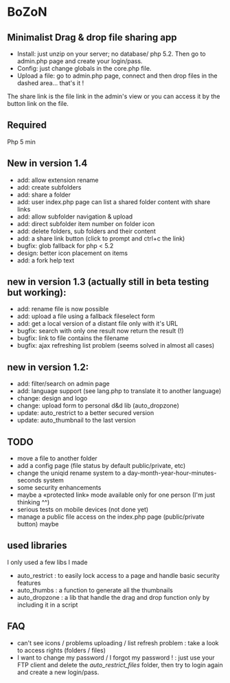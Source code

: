 # BoZoN

## Minimalist Drag & drop file sharing app

- Install: just unzip on your server; no database/ php 5.2. Then go to admin.php page and create your login/pass. 
- Config: just change globals in the core.php file. 
- Upload a file: go to admin.php page, connect and then drop files in the dashed area... that's it !

The share link is the file link in the admin's view or you can access it by the button link on the file.

## Required 
Php 5 min

## New in version 1.4
- add: allow extension rename
- add: create subfolders
- add: share a folder
- add: user index.php page can list a shared folder content with share links
- add: allow subfolder navigation & upload
- add: direct subfolder item number on folder icon
- add: delete folders, sub folders and their content
- add: a share link button (click to prompt and ctrl+c the link)
- bugfix: glob fallback for php < 5.2 
- design: better icon placement on items
- add: a fork help text

## new in version 1.3 (actually still in beta testing but working):
- add: rename file is now possible
- add: upload a file using a fallback fileselect form
- add: get a local version of a distant file only with it's URL
- bugfix: search with only one result now return the result (!)
- bugfix: link to file contains the filename
- bugfix: ajax refreshing list problem (seems solved in almost all cases)

## new in version 1.2:
- add: filter/search on admin page
- add: language support (see lang.php to translate it to another language)
- change: design and logo
- change: upload form to personal d&d lib (auto_dropzone)
- update: auto_restrict to a better secured version
- update: auto_thumbnail to the last version

## TODO
- move a file to another folder
- add a config page (file status by default public/private, etc)
- change the uniqid rename system to a day-month-year-hour-minutes-seconds system
- some security enhancements
- maybe a «protected link» mode available only for one person (I'm just thinking ^^)
- serious tests on mobile devices (not done yet)
- manage a public file access on the index.php page (public/private button) maybe

## used libraries 
I only used a few libs I made
- auto_restrict : to easily lock access to a page and handle basic security features
- auto_thumbs : a function to generate all the thumbnails
- auto_dropzone : a lib that handle the drag and drop function only by including it in a script

## FAQ
- can't see icons / problems uploading / list refresh problem : take a look to access rights (folders / files)
- I want to change my password / I forgot my password ! : just use your FTP client and delete the *auto_restrict_files* folder, then try to login again and create a new login/pass.

